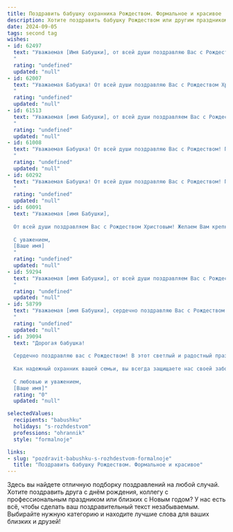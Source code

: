 ```yaml
---
title: Поздравить бабушку охранника Рождеством. Формальное и красивое
description: Хотите поздравить бабушку Рождеством или другим праздником? Наш ИИ создаст незабываемое поздравление, а вы обязательно выделитесь среди других.  
date: 2024-09-05
tags: second tag
wishes:
- id: 62497
  text: "Уважаемая [Имя Бабушки], от всей души поздравляю Вас с Рождеством Христовым! Желаю Вам крепкого здоровья, душевного тепла и благополучия в наступающем году. Пусть в Вашей жизни всегда будет мир, радость и любовь. Счастливого Рождества!
  "
  rating: "undefined"
  updated: "null"
- id: 62007
  text: "Уважаемая Бабушка! От всей души поздравляю Вас с Рождеством Христовым! Желаю Вам крепкого здоровья, душевного спокойствия и праздничного настроения. Пусть этот светлый праздник принесет в Ваш дом мир, благополучие и радость!
  "
  rating: "undefined"
  updated: "null"
- id: 61513
  text: "Уважаемая [имя Бабушки], от всей души поздравляем Вас с Рождеством Христовым! Пусть этот светлый праздник принесет в Ваш дом мир, тепло и радость, а ангел-хранитель всегда оберегает Вас. Желаем Вам крепкого здоровья, благополучия и долгих лет жизни.
  "
  rating: "undefined"
  updated: "null"
- id: 61008
  text: "Уважаемая Бабушка! От всей души поздравляю Вас с Рождеством! Пусть этот светлый праздник принесет в Ваш дом мир, радость и благополучие. Желаю Вам крепкого здоровья, долгих лет жизни и исполнения всех желаний.
  "
  rating: "undefined"
  updated: "null"
- id: 60292
  text: "Уважаемая Бабушка! От всей души поздравляю Вас с Рождеством! Пусть этот светлый праздник принесет Вам радость, мир и благополучие. Желаю Вам крепкого здоровья, долгих лет жизни и всегда праздничного настроения!
  "
  rating: "undefined"
  updated: "null"
- id: 60091
  text: "Уважаемая [имя Бабушки],
  
  От всей души поздравляем Вас с Рождеством Христовым! Желаем Вам крепкого здоровья, душевного тепла и благополучия в наступающем году. Пусть Ваша жизнь будет наполнена радостью, любовью и светлыми событиями.
  
  С уважением,
  [Ваше имя]
  "
  rating: "undefined"
  updated: "null"
- id: 59294
  text: "Уважаемая [имя Бабушки], от всей души поздравляем Вас с Рождеством Христовым! Пусть этот светлый праздник принесет в Ваш дом мир, любовь и благополучие. Желаем Вам крепкого здоровья, долгих лет жизни и побольше радостных моментов!
  "
  rating: "undefined"
  updated: "null"
- id: 58799
  text: "Уважаемая [имя Бабушки], сердечно поздравляю Вас с Рождеством Христовым! Желаю Вам крепкого здоровья, душевного спокойствия и благополучия в Новом году. Пусть Ваша жизнь будет наполнена радостью, любовью и теплом, а ангел-хранитель всегда оберегает Вас. Счастливого Рождества!
  "
  rating: "undefined"
  updated: "null"
- id: 39094
  text: "Дорогая бабушка!
  
  Сердечно поздравляю вас с Рождеством! В этот светлый и радостный праздник желаю вам здоровья, счастья и благополучия. Пусть в вашем доме всегда царит тепло, уют и любовь, а каждый новый день приносит только радостные события и положительные эмоции.
  
  Как надежный охранник вашей семьи, вы всегда защищаете нас своей заботой и поддержкой. Спасибо вам за терпение, мудрость и жизненный опыт, которыми вы делитесь с нами. Пусть все ваши мечты сбудутся, а рядом будут только близкие и родные люди.
  
  С любовью и уважением,
  [Ваше имя]"
  rating: "0"
  updated: "null"

selectedValues:
  recipients: "babushku"
  holidays: "s-rozhdestvom"
  professions: "ohrannik"
  style: "formalnoje"

links:
- slug: "pozdravit-babushku-s-rozhdestvom-formalnoje"
  title: "Поздравить бабушку Рождеством. Формальное и красивое"
---
```


Здесь вы найдете отличную подборку поздравлений на любой случай. 
Хотите поздравить друга с днём рождения, коллегу с профессиональным праздником или близких с Новым годом? У нас есть всё, чтобы сделать ваш поздравительный текст незабываемым. Выбирайте нужную категорию и находите лучшие слова для ваших близких и друзей!
